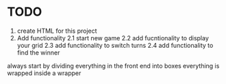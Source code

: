 # TODO

1. create HTML for this project
2. Add functionality
   2.1 start new game
   2.2 add fucntionality to display your grid
   2.3 add functionality to switch turns
   2.4 add functionality to find the winner

always start by dividing everything in the front end into boxes
everything is wrapped inside a wrapper 